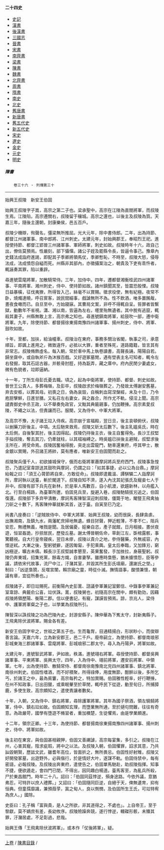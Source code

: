  



#### 二十四史

*   [史記](../a01/a01.md)
*   [漢書](../a02/a02.md)
*   [後漢書](../a03/a03.md)
*   [三國志](../a04/a04.md)
*   [晉書](../a05/a05.md)
*   [宋書](../a06/a06.md)
*   [南齊書](../a07/a07.md)
*   [梁書](../a08/a08.md)
*   [陳書](../a09/a09.md)
*   [魏書](../a10/a10.md)
*   [北齊書](../a11/a11.md)
*   [周書](../a12/a12.md)
*   [隋書](../a13/a13.md)
*   [南史](../a14/a14.md)
*   [北史](../a15/a15.md)
*   [舊唐書](../a16/a16.md)
*   [新唐書](../a17/a17.md)
*   [舊五代史](../a18/a18.md)
*   [新五代史](../a19/a19.md)
*   [宋史](../a20/a20.md)
*   [遼史](../a21/a21.md)
*   [金史](../a22/a22.md)
*   [元史](../a23/a23.md)
*   [明史](../a24/a24.md)


##### 陳書
　　`卷三十六 ‧ 列傳第三十`

* * *

始興王叔陵　新安王伯固

始興王叔陵字子嵩，高宗之第二子也。梁承聖中，高宗在江陵為直閤將軍，而叔陵生焉。江陵陷，高宗遷關右，叔陵留于穰城。高宗之還也，以後主及叔陵為質。天嘉三年，隨後主還朝，封康樂侯，邑五百戶。

叔陵少機辯，徇聲名，彊梁無所推屈。光大元年，除中書侍郎。二年，出為持節、都督江州諸軍事、南中郎將、江州刺史。太建元年，封始興郡王，奉昭烈王祀。進授使持節、都督江郢晉三州諸軍事、軍師將軍，刺史如故。叔陵時年十六，政自己出，僚佐莫預焉。性嚴刻，部下懾憚。諸公子姪及罷縣令長，皆逼令事己。豫章內史錢法成詣府進謁，即配其子季卿將領馬仗，季卿慙恥，不時至，叔陵大怒，侵辱法成，法成憤怨自縊而死。州縣非其部內，亦徵攝案治之，朝貴及下吏有乖忤者，輒誣奏其罪，陷以重辟。

尋進號雲麾將軍，加散騎常侍。三年，加侍中。四年，遷都督湘衡桂武四州諸軍事、平南將軍、湘州刺史，侍中、使持節如故。諸州鎮聞其至，皆震恐股慄。叔陵日益暴橫，征伐夷獠，所得皆入己，絲毫不以賞賜。徵求役使，無有紀極。夜常不卧，燒燭達曉，呼召賔客，說民間細事，戲謔無所不為。性不飲酒，唯多置餚胾，晝夜食噉而已。自旦至中，方始寢寐。其曹局文案，非呼不得輒自呈。笞罪者皆繫獄，動數年不省視。瀟、湘以南，皆逼為左右，壥里殆無遺者。其中脫有逃竄，輒殺其妻子。州縣無敢上言，高宗弗之知也。尋進號鎮南將軍，給鼓吹一部，遷中衛將軍。九年，除使持節、都督揚徐東揚南豫四州諸軍事、揚州刺史，侍中、將軍、鼓吹如故。

十年，至都，加扶，給油幢車。叔陵治在東府，事務多關治省閣，執事之司，承意順旨，即諷上進用之，微致違忤，必抵以大罪，重者至殊死，道路籍籍，皆言其有非常志。叔陵脩飾虛名，每入朝，常於車中馬上執卷讀書，高聲長誦，陽陽自若。歸坐齋中，或自執斧斤為沐猴百戲。又好遊冢墓閒，遇有塋表主名可知者，輒令左右發掘，取其石誌古器，并骸骨肘脛，持為翫弄，藏之庫中。府內民閒少妻處女，微有色貌者，竝即逼納。

十一年，丁所生母彭氏憂去職。頃之，起為中衛將軍，使持節、都督、刺史如故。晉世王公貴人，多葬梅嶺，及彭卒，叔陵啟求於梅嶺葬之，乃發故太傅謝安舊墓，弃去安柩，以葬其母。初喪之日，偽為哀毀，自稱刺血寫涅槃經，未及十日，乃令庖厨擊鮮，日進甘膳。又私召左右妻女，與之姦合，所作尤不軌，侵淫上聞。高宗譴責御史中丞王政，以不舉奏免政官，又黜其典籤親事，仍加鞭捶。高宗素愛叔陵，不繩之以法，但責讓而已。服闋，又為侍中、中軍大將軍。

及高宗不豫，太子諸王竝入侍疾。高宗崩于宣福殿，翌日旦，後主哀頓俯伏，叔陵以剉藥刀斫後主，中項。太后馳來救焉，叔陵又斫太后數下。後主乳媼吳氏，時在太后側，自後掣其肘，後主因得起。叔陵仍持後主衣，後主自奮得免。長沙王叔堅手搤叔陵，奪去其刀，仍牽就柱，以其褶袖縛之。時吳媼已扶後主避賊，叔堅求後主所在，將受命焉。叔陵因奮袖得脫，突走出雲龍門，馳車還東府，呼其甲士，散金銀以賞賜，外召諸王將帥，莫有應者，唯新安王伯固聞而赴之。

叔陵聚兵僅千人，初欲據城保守，俄而右衛將軍蕭摩訶將兵至府西門，叔陵事急惶恐，乃遣記室韋諒送其鼓吹與摩訶，仍謂之曰：「如其事捷，必以公為台鼎。」摩訶紿報之曰：「須王心膂節將自來，方敢從命」。叔陵即遣戴溫、譚騏驎二人詣摩訶所，摩訶執以送臺，斬於閣道下。叔陵自知不濟，遂入內沈其妃張氏及寵妾七人于井中。叔陵有部下兵先在新林，於是率人馬數百，自小航渡，欲趨新林，以舟艦入北。行至白楊路，為臺軍所邀，伯固見兵至，旋避入巷，叔陵馳騎拔刃追之，伯固復還。叔陵部下多弃甲潰散，摩訶馬客陳智深迎刺叔陵，僵斃于地，閹豎王飛禽抽刀斫之十數下，馬客陳仲華就斬其首，送于臺。自寅至巳乃定。

尚書八座奏曰：「逆賊故侍中、中軍大將軍、始興王叔陵，幼而很戾，長肆貪虐。出撫湘南，及鎮九水，兩藩甿庶掃地無遺。蜂目犲聲，狎近輕薄，不孝不仁，阻兵安忍，無禮無義，唯戮是聞。及居偏憂，婬樂自恣，產子就館，日月相接。晝伏夜遊，恒習姦詭，抄掠居民，歷發丘墓。謝太傅晉朝佐命，草創江左，斲棺露骸，事驚聽視。自大行皇帝寢疾，翌日未瘳，叔陵以貴介之地，參侍醫藥，外無戚容，內懷逆弒。大漸之後，聖躬號擗，遂因匍匐，手犯乘輿。皇太后奉臨，又加鋒刃，窮凶極逆，曠古未儔。賴長沙王叔堅誠孝懇至，英果奮發，手加挫拉，身蔽聖躬。叔陵仍奔東城，招集兇黨，餘毒方熾，自害妻孥。雖應時梟懸，猶未攄憤怨，臣等參議，請依宋代故事，流尸中江，汙潴其室，并毀其所生彭氏墳廟，還謝氏之塋。」制曰：「凶逆梟獍，反噬宮闈，賴宗廟之靈，時從仆滅。撫情語事，酸憤兼懷，朝議有章，宜從所奏也。」

叔陵諸子，即日竝賜死。前衡陽內史彭暠、諮議參軍兼記室鄭信、中錄事參軍兼記室韋諒、典籤俞公喜，竝伏誅。暠，叔陵舅也，初隨高宗在關中，頗有勤効，因藉叔陵將領歷陽、衡陽二郡。信以便書記，有寵，謀謨皆預焉。諒，京兆人，梁侍中、護軍將軍粲之子也，以學業為叔陵所引。

陳智深以誅叔陵之功為巴陵內史，封游安縣子。陳仲華為下嶲太守，封新夷縣子。王飛禽除伏波將軍。賜金各有差。

新安王伯固字牢之，世祖之第五子也。生而龜胷，目通精揚白，形狀眇小，而俊辯善言論。天嘉六年，立為新安郡王，邑二千戶。廢帝嗣立，為使持節、都督南琅邪彭城東海三郡諸軍事、雲麾將軍、彭城琅邪二郡太守。尋入為丹陽尹，將軍如故。

太建元年，進號智武將軍，尹如故。秩滿，進號翊右將軍。尋授使持節、都督吳興諸軍事、平東將軍、吳興太守。四年，入為侍中、翊前將軍，遷安前將軍、中領軍。七年，出為使持節、散騎常侍、都督南徐南豫南北兖四州諸軍事、鎮北將軍、南徐州刺史。伯固性嗜酒，而不好積聚，所得祿俸，用度無節，酣醉以後，多所乞丐，於諸王之中，最為貧窶，高宗每矜之，特加賞賜。伯固雅性輕率，好行鞭捶，在州不知政事，日出田獵，或乘眠轝至於草閒，輒呼民下從遊，動至旬日，所捕獐鹿，多使生致，高宗頗知之，遣使責讓者數矣。

十年，入朝，又為侍中、鎮右將軍，尋除護軍將軍。其年為國子祭酒，領左驍騎將軍，侍中、鎮右竝如故。伯固頗知玄理，而墮業無所通，至於擿句問難，往往有奇意。為政嚴苛，國學有墮遊不脩習者，重加檟楚，生徒懼焉，由是學業頗進。

十二年，領宗正卿。十三年，為使持節、都督揚南徐東揚南豫四州諸軍事、揚州刺史，侍中、將軍如故。

後主初在東宮，與伯固甚相親狎，伯固又善謿謔，高宗每宴集，多引之。叔陵在江州，心害其寵，陰求疵瑕，將中之以法。及叔陵入朝，伯固懼罪，諂求其意，乃共訕毀朝賢，歷詆文武，雖耆年高位，皆面折之，無所畏忌。伯固性好射雉，叔陵又好開發冢墓，出遊野外，必與偕行，於是情好大叶，遂謀不軌。伯固侍禁中，每有密語，必報叔陵。及叔陵出奔東府，遣使告之，伯固單馬馳赴，助叔陵指揮。知事不捷，便欲遁走，會四門已閉，不得出，因同趣白楊道。臺馬客至，為亂兵所殺，尸於東昌館門，時年二十八。詔曰：「伯固同茲悖逆，殞身途路。今依外議，意猶弗忍，可特許以庶人禮葬。」又詔曰：「伯固隨同巨逆，自絕于天，俾無遺育，抑有恒典。但童孺靡識，兼預葭莩，寘之甸人，良以惻憫，及伯固所生王氏，可竝特宥為庶人。」國除。

史臣曰：孔子稱「富與貴，是人之所欲，非其道得之，不處也」。上自帝王，至于黎獻，莫不嫡庶有差，長幼攸序。叔陵險躁奔競，遂行悖逆，轘磔形骸，未臻其罪，汙潴居處，不足彰過，悲哉。

始興王傳「王飛禽除伏波將軍」，或本作「仗後將軍」，疑。

* * *

[上卷](035.md) / [陳書目錄](a09.md) /			  

    
